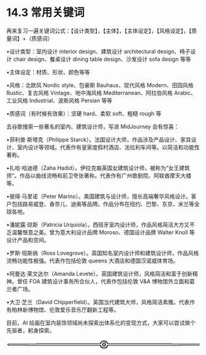 # 14.3 常用关键词

再来复习一遍关键词公式：【设计类型】，【主体】，【主体设定】，【风格设定】，【质量词】+（质感词）

•设计类型：室内设计 interior design、建筑设计 architectural design、椅子设计 chair design、餐桌设计 dining table design、沙发设计 sofa design 等等

•主体设定：材质、形状、颜色等等

•风格：北欧风 Nordic style、包豪斯 Bauhaus、现代风格 Modern、田园风格 Rustic、复古风格 Vintage、地中海风格 Mediterranean、阿拉伯风格 Arabic、工业风格 Industrial、波斯风格 Persian 等等

•质感词（有时候有效果）：坚硬 hard、柔软 soft、粗糙 rough 等

去谷歌搜索一些著名的室内、建筑设计师，写进 MidJourney 会有惊喜：

•菲利普·斯塔克（Philippe Starck）。法国设计大师，作品涉及产品设计、家具设计、室内设计等领域。代表作有皇家度假村酒店、法拉利车间等。以简洁和功能性著称。

•扎哈·哈迪德（Zaha Hadid）。伊拉克裔英国女建筑设计师，被称为“女王建筑师”。作品以曲线流畅和前卫夸张著称。代表作有广州歌剧院、阿联酋摩天大楼等。

•彼得·马里诺（Peter Marino）。美国建筑与设计师，擅长高端奢华风格设计。客户包括路易威登、香奈儿、迪奥等品牌。作品分布在纽约、巴黎、东京、米兰等全球各地。

•潘妮露·琼斯（Patricia Urquiola）。西班牙室内设计师，作品风格简洁大方又不乏温馨惬意之美。曾为意大利设计品牌 Moroso、德国设计品牌 Walter Knoll 等设计产品和空间。

•罗斯·班斯纳（Ross Lovegrove）。英国知名室内设计师和建筑设计师，作品风格流畅功能性极强。代表作包括伦敦 queens 大酒店和德国汉诺威体育场。

•阿曼达·莱文达尔（Amanda Levete）。英国建筑设计师，风格简洁和富于创新精神。曾任 FOA 建筑设计事务所合伙人，代表作包括伦敦 V&A 博物馆外立面和葛兰者广场。

•大卫·芝兰（David Chipperfield）。英国当代建筑大师，风格简洁素雅。代表作有柏林新博物馆、伦敦爱乐音乐厅翻新工程等。

目前，AI 绘画在室内装饰领域尚未探索出体系化的变现方式，大家可以尝试做个先驱者，躬身探索。

![](img/e12d1c8b9f4ffdf6c4edf913cceed533.png)